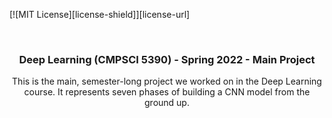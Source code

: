 [![MIT License][license-shield]][license-url]

<!-- PROJECT Intro -->
<br />
<p align="center">

  <h3 align="center">Deep Learning (CMPSCI 5390) - Spring 2022 - Main Project</h3>

  <p align="center">
    This is the main, semester-long project we worked on in the Deep Learning course.  It represents seven phases of building a CNN model from the ground up.
    <br />
  </p>
</p>